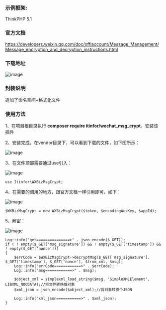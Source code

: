 ### 示例框架:
ThinkPHP 5.1

### 官方文档
https://developers.weixin.qq.com/doc/offiaccount/Message_Management/Message_encryption_and_decryption_instructions.html

### 下载地址

![image](https://github.com/itinfor/wechat_msg_crypt/assets/46643783/cbf00dc0-35f3-4065-9932-a6fcc247e44e)

### 封装说明

追加了命名空间+格式化文件


### 使用方法

1、在项目根目录执行 **composer require itinfor/wechat_msg_crypt**，安装该插件

2、安装完成，在vendor目录下，可以看到下载的文件，如下图所示：

![image](https://github.com/itinfor/wechat_msg_crypt/assets/46643783/24483a41-33c6-49e8-a76f-1710781943d0)

3、在文件顶部需要通过use引入：

![image](https://github.com/itinfor/wechat_msg_crypt/assets/46643783/35dbf790-0925-4ae2-b0c8-5e3d7b0fcc95)
```
use Itinfor\WXBizMsgCrypt;
```

4、在需要的调用的地方，跟官方文档一样引用即可，如下：

![image](https://github.com/itinfor/wechat_msg_crypt/assets/46643783/b89e7046-2024-44f7-b201-90b0e4ddd1a8)
```
$WXBizMsgCrypt = new WXBizMsgCrypt($token, $encodingAesKey, $appId);
```

5、解密：

![image](https://github.com/itinfor/wechat_msg_crypt/assets/46643783/dc0bd13a-6469-4318-a460-e17ed24a7238)

```
Log::info("get===============>" . json_encode($_GET));
if ( ! empty($_GET['msg_signature']) && ! empty($_GET['timestamp']) && ! empty($_GET['nonce']))
{
    $errCode = $WXBizMsgCrypt->decryptMsg($_GET['msg_signature'], $_GET['timestamp'], $_GET['nonce'], $from_xml, $msg);
    Log::info("errCode============>" . $errCode);
    Log::info("msg============>" . $msg);

    $object_xml = simplexml_load_string($msg, 'SimpleXMLElement', LIBXML_NOCDATA);//将文件转换成对象
    $xml_json = json_encode($object_xml);//将对象转换个JSON

    Log::info("xml_json===========>" . $xml_json);
}
```




